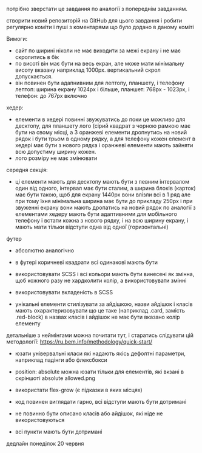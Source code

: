 потрібно зверстати це завдання по аналогії з попереднім завданням.

створити новий репозиторій на GitHub для цього завдання і робити регулярно коміти і пуші з коментарями що було додано в даному коміті

Вимоги:
- сайт по ширині ніколи не має виходити за межі екрану і не має скролитись в бік
- по висоті він має бути на весь екран, але може мати мінімальну висоту вказану наприклад 1000px. вертикальний скрол допускається.
- він повинен бути адапнивним для лептопу, планшету, і телефону
лептоп: ширина екрану 1024px і більше, планшет: 768рх - 1023рх, і телефон: до 767рх включно

хедер:
- елементи в хедері повинні звужуватись до поки це можливо для десктопу, для планшету лого (сірий квадрат з чорною рамкою має бути  на свому місці, а 3 оранжеві елементи дропнутись на новий рядок і бути трьом в одному рядку, а для телефону кожен елемент в хедері має бути з нового рядка і оранжеві елементи мають зайняти всю допустиму ширину кожен.
- лого розміру не має змінювати

середня секція:
- ці елементи мають для десктопу мають бути з певним інтервалом один від одного, інтервал має бути сталим, а ширина блоків (карток) має бути такою, щоб для екрану 1440рх вони влізли всі в 1 ряд але при тому їхня мінімальна ширина має бути до прикладу 250рх і при звуженні екрану вони мають дропатись на новий рядок
по аналогії з елементами хедеру мають бути адаптивними для мобільного телефону і встати кожна з нового рядку, і на всю ширину екрану, і мають мати тільки відступи одна від одної (горизонтальні)

футер
- абсолютно аналогічно
- в футері коричневі квадрати всі одинакові мають бути

- використовувати SCSS і всі кольори мають бути винесені як змінна, щоб кожного разу не хардколити колір, а використовувати змінні
- використовувати вкладеність в SCSS
- унікальні елементи стилізувати за айдішкою, назви айдішок і класів мають охарактеризовувати що це таке (наприклад .card, замість .red-block) в назвах класів і айдішок не має бути вказано колір елементу

детальніше з неймінгами можна почитати тут, і старатись слідувати цій методології: https://ru.bem.info/methodology/quick-start/

- юзати універвальні класи які надають якісь дефолтні параметри, наприклад падінги або флексбокси

- position: absolute можна юзати тільки для елементів, які вкзані в скріншоті absolute allowed.png

- використати flex-grow (є підказки в яких місцях)

- код повинен виглядати гарно, всі відступи мають бути дотримані

- не повинно бути описано класів або айдішок, які ніде не використовуються

- всі пункти мають бути дотримані

дедлайн понеділок 20 червня

